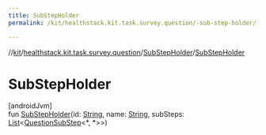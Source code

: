 ```yaml
---
title: SubStepHolder
permalink: /kit/healthstack.kit.task.survey.question/-sub-step-holder/-sub-step-holder.html

---
```

//[kit](../../../index.html)/[healthstack.kit.task.survey.question](../index.html)/[SubStepHolder](index.html)/[SubStepHolder](-sub-step-holder.html)



# SubStepHolder



[androidJvm]\
fun [SubStepHolder](-sub-step-holder.html)(id: [String](https://kotlinlang.org/api/latest/jvm/stdlib/kotlin/-string/index.html), name: [String](https://kotlinlang.org/api/latest/jvm/stdlib/kotlin/-string/index.html), subSteps: [List](https://kotlinlang.org/api/latest/jvm/stdlib/kotlin.collections/-list/index.html)&lt;[QuestionSubStep](../-question-sub-step/index.html)&lt;*, *&gt;&gt;)




